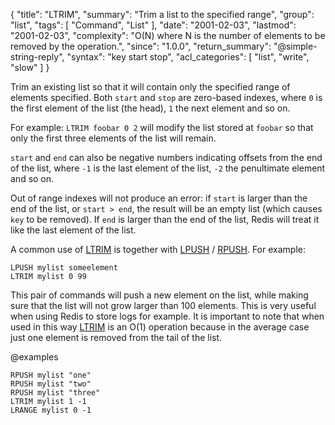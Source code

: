 {
  "title": "LTRIM",
  "summary": "Trim a list to the specified range",
  "group": "list",
  "tags": [
    "Command",
    "List"
  ],
  "date": "2001-02-03",
  "lastmod": "2001-02-03",
  "complexity": "O(N) where N is the number of elements to be removed by the operation.",
  "since": "1.0.0",
  "return_summary": "@simple-string-reply",
  "syntax": "key start stop",
  "acl_categories": [
    "list",
    "write",
    "slow"
  ]
}

Trim an existing list so that it will contain only the specified range of
elements specified.
Both `start` and `stop` are zero-based indexes, where `0` is the first element
of the list (the head), `1` the next element and so on.

For example: `LTRIM foobar 0 2` will modify the list stored at `foobar` so that
only the first three elements of the list will remain.

`start` and `end` can also be negative numbers indicating offsets from the end
of the list, where `-1` is the last element of the list, `-2` the penultimate
element and so on.

Out of range indexes will not produce an error: if `start` is larger than the
end of the list, or `start > end`, the result will be an empty list (which
causes `key` to be removed).
If `end` is larger than the end of the list, Redis will treat it like the last
element of the list.

A common use of [LTRIM](/commands/ltrim) is together with [LPUSH](/commands/lpush) / [RPUSH](/commands/rpush).
For example:

```
LPUSH mylist someelement
LTRIM mylist 0 99
```

This pair of commands will push a new element on the list, while making sure
that the list will not grow larger than 100 elements.
This is very useful when using Redis to store logs for example.
It is important to note that when used in this way [LTRIM](/commands/ltrim) is an O(1) operation
because in the average case just one element is removed from the tail of the
list.

@examples

```cli
RPUSH mylist "one"
RPUSH mylist "two"
RPUSH mylist "three"
LTRIM mylist 1 -1
LRANGE mylist 0 -1
```

